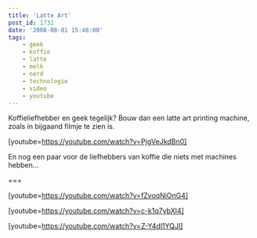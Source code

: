 ```yaml
---
title: 'Latte Art'
post_id: 1732
date: '2008-08-01 15:48:00'
tags:
    - geek
    - koffie
    - latte
    - melk
    - nerd
    - technologie
    - video
    - youtube
---
```


Koffieliefhebber en geek tegelijk? Bouw dan een latte art printing machine, zoals in bijgaand filmje te zien is.

[youtube=https://youtube.com/watch?v=PjgVeJkdBn0]

 En nog een paar voor de liefhebbers van koffie die niets met machines hebben…
 
=== 

[youtube=https://youtube.com/watch?v=fZvoqNiOnG4]

[youtube=https://youtube.com/watch?v=c-k1q7ybXl4]

[youtube=https://youtube.com/watch?v=Z-Y4dl1YQJI]

  